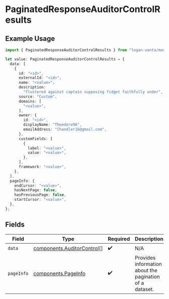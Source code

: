 # PaginatedResponseAuditorControlResults

## Example Usage

```typescript
import { PaginatedResponseAuditorControlResults } from "logan-vanta/models/components";

let value: PaginatedResponseAuditorControlResults = {
  data: [
    {
      id: "<id>",
      externalId: "<id>",
      name: "<value>",
      description:
        "flustered against captain supposing fidget faithfully under",
      source: "Custom",
      domains: [
        "<value>",
      ],
      owner: {
        id: "<id>",
        displayName: "Theodore96",
        emailAddress: "Chandler16@gmail.com",
      },
      customFields: [
        {
          label: "<value>",
          value: "<value>",
        },
      ],
      framework: "<value>",
    },
  ],
  pageInfo: {
    endCursor: "<value>",
    hasNextPage: false,
    hasPreviousPage: false,
    startCursor: "<value>",
  },
};
```

## Fields

| Field                                                                    | Type                                                                     | Required                                                                 | Description                                                              |
| ------------------------------------------------------------------------ | ------------------------------------------------------------------------ | ------------------------------------------------------------------------ | ------------------------------------------------------------------------ |
| `data`                                                                   | [components.AuditorControl](../../models/components/auditorcontrol.md)[] | :heavy_check_mark:                                                       | N/A                                                                      |
| `pageInfo`                                                               | [components.PageInfo](../../models/components/pageinfo.md)               | :heavy_check_mark:                                                       | Provides information about the pagination of a dataset.                  |